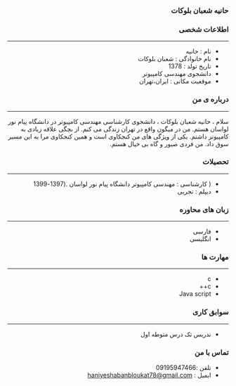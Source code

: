 <style type="text/css">
body{
 direction:rtl;
}
</style>
### حانیه شعبان بلوکات 

### اطلاعات شخصی

---
+ نام : حانیه
+ نام خانوادگی : شعبان بلوکات
+ تاریخ تولد : 1378
+ دانشجوی مهندسی کامپیوتر 
+ موقعیت مکانی : ایران،تهران


### درباره ی من 

---
سلام ، حانیه شعبان بلوکات ، دانشجوی کارشناسی مهندسی کامپیوتر در دانشگاه پیام نور لواسان هستم. من در میگون واقع در تهران زندگی می کنم. از بچگی علاقه زیادی به کامپیوتر داشتم. یکی از ویژگی های من کنجکاوی است و همین کنجکاوی مرا به این مسیر سوق داد. من فردی صبور و گاه بی خیال هستم.

### تحصیلات

---
+ ( کارشناسی :  مهندسی کامپیوتر دانشگاه پیام نور لواسان .(1397-1399 
+ دیپلم : تجربی

### زبان های محاوره

---
+ فارسی
+ انگلیسی

### مهارت ها 

---
+ c
+ c++
+ Java script 

### سوابق کاری

---
+ ندریس تک درس متوطه اول 


### تماس با من 

+ تلفن :09195947466 
+ ایمیل : haniyeshabanbloukat78@gmail.com
